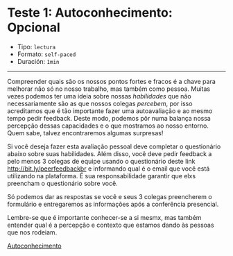 # Teste 1: Autoconhecimento: Opcional

* Tipo: `lectura`
* Formato: `self-paced`
* Duración: `1min`

***
Compreender quais são os nossos pontos fortes e fracos é a chave para melhorar não
só no nosso trabalho, mas também como pessoa. Muitas vezes podemos ter uma ideia
sobre nossas _habilidades_ que não necessariamente são as que nossos colegas
_percebem_, por isso acreditamos que é tão importante fazer uma autoavaliação e
ao mesmo tempo pedir feedback. Deste modo, podemos pôr numa balança nossa percepção
dessas capacidades e o que mostramos ao nosso entorno. Quem sabe, talvez
encontraremos algumas surpresas!

Si você deseja fazer esta avaliação pessoal deve completar o questionário abaixo
sobre suas habilidades. Além disso, você deve pedir feedback a pelo menos 3 colegas
de equipe usando o questionário deste link http://bit.ly/peerfeedbackbr e
informando qual é o email que você está utilizando na plataforma. É sua
responsabilidade garantir que elxs preencham o questionário sobre você.

Só podemos dar as respostas se você e seus 3 colegas preencherem o formulário e
entregaremos as informações após a conferência presencial.

Lembre-se que é importante conhecer-se a si mesmx, mas também entender qual é a
percepção e contexto que estamos dando às pessoas que nos rodeiam.


[Autoconhecimento](https://laboratoria.typeform.com/to/fvU2L1?uid=xxxxx&email=xxxxx&name=xxxxx&cohortid=xxxxx&courseid=xxxxx&unitid=xxxxx&partid=xxxxx)
